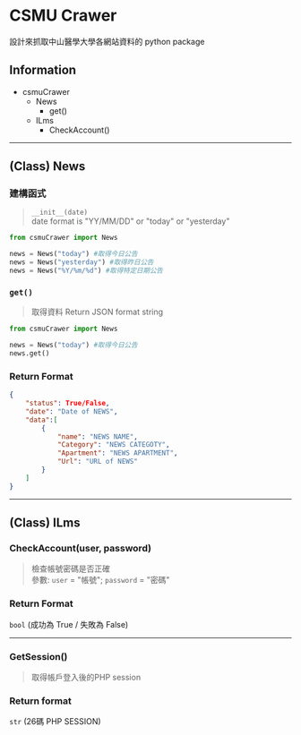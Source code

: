 # CSMU Crawer
設計來抓取中山醫學大學各網站資料的 python package    

## Information

- csmuCrawer
  - News
    - get()
  - ILms
    - CheckAccount()

---

## (Class) News

### 建構函式    

> `__init__(date)`    
> date format is "YY/MM/DD" or "today" or "yesterday"

```python
from csmuCrawer import News

news = News("today") #取得今日公告
news = News("yesterday") #取得昨日公告
news = News("%Y/%m/%d") #取得特定日期公告
```
### `get()`

> 取得資料 
> Return JSON format string

```python
from csmuCrawer import News

news = News("today") #取得今日公告
news.get()
```

### Return Format

```json
{
    "status": True/False,
    "date": "Date of NEWS",
    "data":[
        {
            "name": "NEWS NAME",
            "Category": "NEWS CATEGOTY",
            "Apartment": "NEWS APARTMENT",
            "Url": "URL of NEWS"
        }
    ]
}
```

---

## (Class) ILms

### CheckAccount(user, password)
> 檢查帳號密碼是否正確   
> 參數: `user` = "帳號"; `password` = "密碼"      
    
     
### Return Format
`bool` (成功為 True / 失敗為 False)

---

### GetSession()
> 取得帳戶登入後的PHP session

### Return format
`str` (26碼 PHP SESSION)
